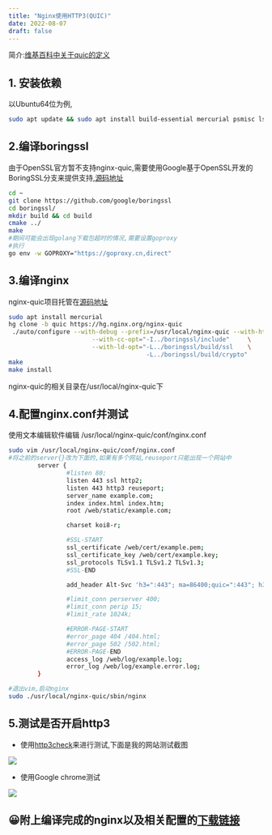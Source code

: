 ```yaml
---
title: "Nginx使用HTTP3(QUIC)"
date: 2022-08-07
draft: false
---
```

简介:[维基百科中关于quic的定义](https://zh.m.wikipedia.org/zh-hans/QUIC)

## 1. 安装依赖

以Ubuntu64位为例,

```bash
sudo apt update && sudo apt install build-essential mercurial psmisc lsb-release cmake golang libunwind-dev git libpcre3-dev zlib1g-dev
```

## 2.编译boringssl

由于OpenSSL官方暂不支持nginx-quic,需要使用Google基于OpenSSL开发的BoringSSL分支来提供支持,[源码地址](https://github.com/google/boringssl)

```bash
cd ~
git clone https://github.com/google/boringssl
cd boringssl/
mkdir build && cd build
cmake ../
make
#期间可能会出现golang下载包超时的情况,需要设置goproxy
#执行 
go env -w GOPROXY="https://goproxy.cn,direct"
```

## 3.编译nginx

nginx-quic项目托管在[源码地址](https://hg.nginx.org/nginx-quic)

```bash
sudo apt install mercurial
hg clone -b quic https://hg.nginx.org/nginx-quic
 ./auto/configure --with-debug --prefix=/usr/local/nginx-quic --with-http_v3_module --with-http_ssl_module --with-http_v2_module      \
                       --with-cc-opt="-I../boringssl/include"     \
                       --with-ld-opt="-L../boringssl/build/ssl    \
                                      -L../boringssl/build/crypto"
make
make install
```

nginx-quic的相关目录在/usr/local/nginx-quic下

## 4.配置nginx.conf并测试

使用文本编辑软件编辑 /usr/local/nginx-quic/conf/nginx.conf

```bash
sudo vim /usr/local/nginx-quic/conf/nginx.conf
#将之前的server{}改为下面的,如果有多个网站,reuseport只能出现一个网站中
        server {
                #listen 80;
                listen 443 ssl http2;
                listen 443 http3 reuseport;
                server_name example.com;
                index index.html index.htm;
                root /web/static/example.com;

                charset koi8-r;

                #SSL-START
                ssl_certificate /web/cert/example.pem;
                ssl_certificate_key /web/cert/example.key;
                ssl_protocols TLSv1.1 TLSv1.2 TLSv1.3;
                #SSL-END

                add_header Alt-Svc 'h3=":443"; ma=86400;quic=":443"; h3-29=":443";h3-27=":443";h3-25=":443"; h3-T050=":443"; h3-Q050=":443";h3-Q049=":443";h3-Q048=":443"; h3-Q046=":443"; h3-Q043=":443"'; # Advertise that QUIC is available;;

                #limit_conn perserver 400;
                #limit_conn perip 15;
                #limit_rate 1024k;

                #ERROR-PAGE-START
                #error_page 404 /404.html;
                #error_page 502 /502.html;
                #ERROR-PAGE-END
                access_log /web/log/example.log;
                error_log /web/log/example.error.log;
        }

#退出vim,启动nginx
sudo ./usr/local/nginx-quic/sbin/nginx
```

## 5.测试是否开启http3

- 使用[http3check](https://http3check.net/)来进行测试,下面是我的网站测试截图

![](https://minio-upload.cybeor.com:443/images/202208032139627.png)

- 使用Google chrome测试

![](https://minio-upload.cybeor.com:443/images/202208032142307.png)

## 😀附上编译完成的nginx以及相关配置的[下载链接](https://pan.cybeor.com/%E9%98%BF%E9%87%8C%E4%BA%91%E7%9B%98/nginx-quic.7z)
